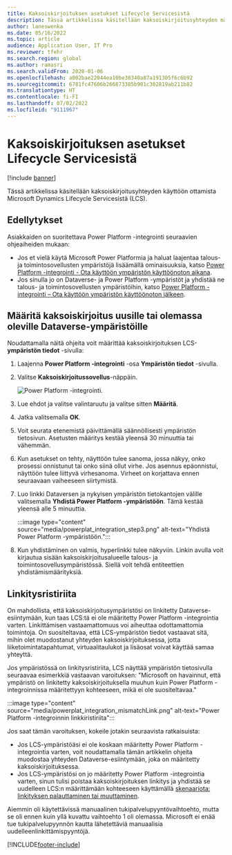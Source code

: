 ```yaml
---
title: Kaksoiskirjoituksen asetukset Lifecycle Servicesistä
description: Tässä artikkelissa käsitellään kaksoiskirjoitusyhteyden määrittämistä Microsoft Dynamics Lifecycle Servicesistä (LCS).
author: laneswenka
ms.date: 05/16/2022
ms.topic: article
audience: Application User, IT Pro
ms.reviewer: tfehr
ms.search.region: global
ms.author: ramasri
ms.search.validFrom: 2020-01-06
ms.openlocfilehash: a002bae22044ea10be30340a87a191305f6c6b92
ms.sourcegitcommit: 6781fc47606b266873385b901c302819ab211b82
ms.translationtype: HT
ms.contentlocale: fi-FI
ms.lasthandoff: 07/02/2022
ms.locfileid: "9111967"
---
```

# <a name="dual-write-setup-from-lifecycle-services"></a>Kaksoiskirjoituksen asetukset Lifecycle Servicesistä

[!include [banner](../../includes/banner.md)]



Tässä artikkelissa käsitellään kaksoiskirjoitusyhteyden käyttöön ottamista Microsoft Dynamics Lifecycle Servicesistä (LCS).

## <a name="prerequisites"></a>Edellytykset

Asiakkaiden on suoritettava Power Platform -integrointi seuraavien ohjeaiheiden mukaan:

- Jos et vielä käytä Microsoft Power Platformia ja haluat laajentaa talous- ja toimintosovellusten ympäristöjä lisäämällä ominaisuuksia, katso [Power Platform -integrointi - Ota käyttöön ympäristön käyttöönoton aikana](../../power-platform/enable-power-platform-integration.md#enable-during-deploy).
- Jos sinulla jo on Dataverse- ja Power Platform -ympäristöt ja yhdistää ne talous- ja toimintosovellusten ympäristöihin, katso [Power Platform -integrointi – Ota käyttöön ympäristön käyttöönoton jälkeen](../../power-platform/enable-power-platform-integration.md#enable-after-deploy).

## <a name="set-up-dual-write-for-new-or-existing-dataverse-environments"></a>Määritä kaksoiskirjoitus uusille tai olemassa oleville Dataverse-ympäristöille

Noudattamalla näitä ohjeita voit määrittää kaksoiskirjoituksen LCS-**ympäristön tiedot** -sivulla:

1. Laajenna **Power Platform -integrointi** -osa **Ympäristön tiedot** -sivulla.

2. Valitse **Kaksoiskirjoitussovellus**-näppäin.

    ![Power Platform -integrointi.](media/powerplat_integration_step2.png)

3. Lue ehdot ja valitse valintaruutu ja valitse sitten **Määritä**.

4. Jatka valitsemalla **OK**.

5. Voit seurata etenemistä päivittämällä säännöllisesti ympäristön tietosivun. Asetusten määritys kestää yleensä 30 minuuttia tai vähemmän.  

6. Kun asetukset on tehty, näyttöön tulee sanoma, jossa näkyy, onko prosessi onnistunut tai onko siinä ollut virhe. Jos asennus epäonnistui, näyttöön tulee liittyvä virhesanoma. Virheet on korjattava ennen seuraavaan vaiheeseen siirtymistä.

7. Luo linkki Dataversen ja nykyisen ympäristön tietokantojen välille valitsemalla **Yhdistä Power Platform -ympäristöön**. Tämä kestää yleensä alle 5 minuuttia.

    :::image type="content" source="media/powerplat_integration_step3.png" alt-text="Yhdistä Power Platform -ympäristöön.":::

8. Kun yhdistäminen on valmis, hyperlinkki tulee näkyviin. Linkin avulla voit kirjautua sisään kaksoiskirjoitusalueelle talous- ja toimintosovellusympäristössä. Siellä voit tehdä entiteettien yhdistämismäärityksiä.

## <a name="linking-mismatch"></a>Linkitysristiriita

On mahdollista, että kaksoiskirjoitusympäristösi on linkitetty Dataverse-esiintymään, kun taas LCS:tä ei ole määritetty Power Platform -integrointia varten. Linkittämisen vastaamattomuus voi aiheuttaa odottamattomia toimintoja. On suositeltavaa, että LCS-ympäristön tiedot vastaavat sitä, mihin olet muodostanut yhteyden kaksoiskirjoituksessa, jotta liiketoimintatapahtumat, virtuaalitaulukot ja lisäosat voivat käyttää samaa yhteyttä.

Jos ympäristössä on linkitysristiriita, LCS näyttää ympäristön tietosivulla seuraavaa esimerkkiä vastaavan varoituksen: "Microsoft on havainnut, että ympäristö on linkitetty kaksoiskirjoituksella muuhun kuin Power Platform -integroinnissa määritettyyn kohteeseen, mikä ei ole suositeltavaa."

:::image type="content" source="media/powerplat_integration_mismatchLink.png" alt-text="Power Platform -integroinnin linkkiristiriita":::

Jos saat tämän varoituksen, kokeile jotakin seuraavista ratkaisuista:

- Jos LCS-ympäristöäsi ei ole koskaan määritetty Power Platform -integrointia varten, voit noudattamalla tämän artikkelin ohjeita muodostaa yhteyden Dataverse-esiintymään, joka on määritetty kaksoiskirjoituksessa.
- Jos LCS-ympäristösi on jo määritetty Power Platform -integrointia varten, sinun tulisi poistaa kaksoiskirjoituksen linkitys ja yhdistää se uudelleen LCS:n määrittämään kohteeseen käyttämällä [skenaariota: linkityksen palauttaminen tai muuttaminen](relink-environments.md#scenario-reset-or-change-linking).

Aiemmin oli käytettävissä manuaalinen tukipalvelupyyntövaihtoehto, mutta se oli ennen kuin yllä kuvattu vaihtoehto 1 oli olemassa.  Microsoft ei enää tue tukipalvelupyynnön kautta lähetettäviä manuaalisia uudelleenlinkittämispyyntöjä.

[!INCLUDE[footer-include](../../../../includes/footer-banner.md)]

